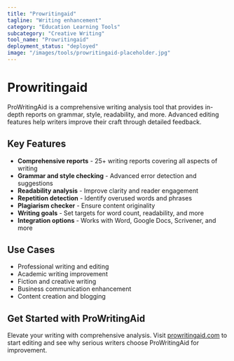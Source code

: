 ```yaml
---
title: "Prowritingaid"
tagline: "Writing enhancement"
category: "Education Learning Tools"
subcategory: "Creative Writing"
tool_name: "Prowritingaid"
deployment_status: "deployed"
image: "/images/tools/prowritingaid-placeholder.jpg"
---
```


# Prowritingaid

ProWritingAid is a comprehensive writing analysis tool that provides in-depth reports on grammar, style, readability, and more. Advanced editing features help writers improve their craft through detailed feedback.

## Key Features

- **Comprehensive reports** - 25+ writing reports covering all aspects of writing
- **Grammar and style checking** - Advanced error detection and suggestions
- **Readability analysis** - Improve clarity and reader engagement
- **Repetition detection** - Identify overused words and phrases
- **Plagiarism checker** - Ensure content originality
- **Writing goals** - Set targets for word count, readability, and more
- **Integration options** - Works with Word, Google Docs, Scrivener, and more

## Use Cases

- Professional writing and editing
- Academic writing improvement
- Fiction and creative writing
- Business communication enhancement
- Content creation and blogging

## Get Started with ProWritingAid

Elevate your writing with comprehensive analysis. Visit [prowritingaid.com](https://prowritingaid.com) to start editing and see why serious writers choose ProWritingAid for improvement.
